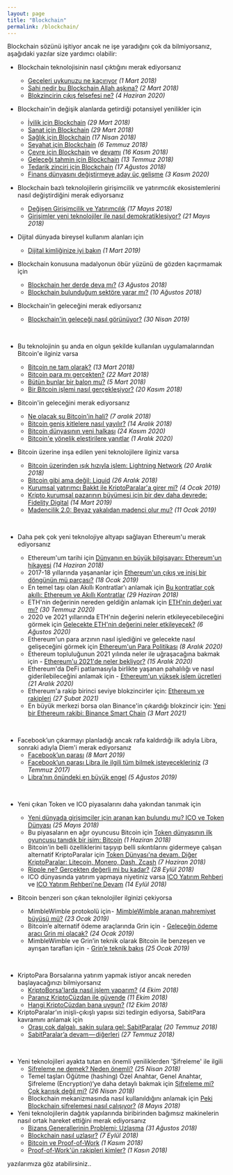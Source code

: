 ```yaml
---
layout: page
title: "Blockchain"
permalink: /blockchain/
---
```



Blockchain sözünü işitiyor ancak ne işe yaradığını çok da bilmiyorsanız, aşağıdaki yazılar size yardımcı olabilir: 

- Blockchain teknolojisinin nasıl çıktığını merak ediyorsanız
  - [Geceleri uykunuzu ne kaçırıyor](/genel/2018/03/01/Geceleri-uykunuzu-ne-kaciriyor.html) *(1 Mart 2018)*
  - [Sahi nedir bu Blockchain Allah aşkına?](/genel/2018/03/02/Sahi-nedir-bu-blockchain-allah-askina.html) *(2 Mart 2018)*
  - [Blokzincirin çıkış felsefesi ne?](/genel/2020/06/04/blokzincirin-felsefesi-ne.html) *(4 Haziran 2020)*
- Blockchain'in değişik alanlarda getirdiği potansiyel yenilikler için
  - [İyilik için Blockchain](/genel/2018/03/29/Iyilik-icin-blockchain.html) *(29 Mart 2018)*
  - [Sanat için Blockchain](/genel/2018/03/29/Iyilik-icin-blockchain.html) *(29 Mart 2018)*
  - [Sağlık için Blockchain](/genel/2018/04/17/saglik-icin-blockchain.html) *(17 Nisan 2018)*
  - [Seyahat için Blockchain](/genel/2018/07/06/seyahat-icin-blockchain.html) *(6 Temmuz 2018)*
  - [Çevre için Blockchain](/genel/2018/11/16/cevre-icin-blockhain.html) ve [devamı](/genel/2018/11/17/cevre-icin-blockchaine-devam.html) *(16 Kasım 2018)*
  - [Geleceği tahmin için Blockchain](/genel/2018/07/13/gelecegi-tahmin-icin-blockchain.html) *(13 Temmuz 2018)*
  - [Tedarik zinciri için Blockchain](/genel/2018/08/17/tedarik-zinciri-icin-blockchain.html) *(17 Ağustos 2018)*
  - [Finans dünyasını değiştirmeye aday üç gelişme](/genel/2020/11/03/Finans-dunyasini-degistirmeye-aday-uc-gelisme.html) *(3 Kasım 2020)*

- Blockchain bazlı teknolojilerin girişimcilik ve yatırımcılık ekosistemlerini nasıl değiştirdiğini merak ediyorsanız
  - [Değişen Girişimcilik ve Yatırımcılık](/genel/2018/05/17/degisen-girisimcilik-ve-yatirimcilik.html) *(17 Mayıs 2018)*
  - [Girişimler yeni teknolojiler ile nasıl demokratikleşiyor?](/genel/2018/05/21/girisimler-yeni-teknolijler-ile-nasil-demokratiklesiyor.html) *(21 Mayıs 2018)*
- Dijital dünyada bireysel kullanım alanları için 
  - [Dijital kimliğinize iyi bakın](/genel/2019/03/01/dijital-kimliginize-iyi-bakin.html) *(1 Mart 2019)*
- Blockchain konusuna madalyonun öbür yüzünü de gözden kaçırmamak için 
  - [Blockchain her derde deva mı?](/genel/2018/08/03/blockchain-her-derde-deva-mi.html) *(3 Ağustos 2018)*
  - [Blockchain bulunduğum sektöre yarar mı?](/genel/2018/08/10/Blockchain-bulundugum-sektore-yarar-mi.html) *(10 Ağustos 2018)*
- Blockchain'in geleceğini merak ediyorsanız
  - [Blockchain'in geleceği nasıl görünüyor?](/genel/2019/04/30/blockchain-in-gelecegi-nasil-gorunuyor.html) *(30 Nisan 2019)*
  
&nbsp;

- Bu teknolojinin şu anda en olgun şekilde kullanılan uygulamalarından Bitcoin'e ilginiz varsa
  - [Bitcoin ne tam olarak?](/genel/2018/03/13/Bitcoin-ne-tam-olarak.html) *(13 Mart 2018)*
  - [Bitcoin para mı gerçekten?](/genel/2018/03/22/Bitcoin-para-mi-gercekten.html) *(22 Mart 2018)*
  - [Bütün bunlar bir balon mu?](/genel/2018/03/05/Butun-bunlar-bir-balon-mu.html) *(5 Mart 2018)*
  - [Bir Bitcoin işlemi nasıl gerçekleşiyor?](/genel/2018/11/30/bitcoin-islemi-nasil-gerceklesiyor.html) *(20 Kasım 2018)*
- Bitcoin'in geleceğini merak ediyorsanız 
  - [Ne olacak şu Bitcoin'in hali?](/genel/2018/12/07/ne-olacak-su-bitcoinin-hali.html) *(7 aralık 2018)*
  - [Bitcoin geniş kitlelere nasıl yayılır?](/genel/2018/12/14/Bitcoin-genis-kitlelere-nasil-yayilir.html) *(14 Aralık 2018)*
  - [Bitcoin dünyasının yeni halkası](/genel/2020/11/24/bitcoin-dunyasinin-yeni-halkasi.html) *(24 Kasım 2020)*
  - [Bitcoin'e yönelik eleştirilere yanıtlar](/genel/2020/12/01/bitcoine-yonelik-elestirilere-yanitlar.html) *(1 Aralık 2020)*
- Bitcoin üzerine inşa edilen yeni teknolojilere ilginiz varsa 
  - [Bitcoin üzerinden ışık hızıyla işlem: Lightning Network](/genel/2018/12/20/bitcoin-uzerinde-isik-hiziyla-islem-Lightning-network.html) *(20 Aralık 2018)*
  - [Bitcoin gibi ama değil: Liquid](/genel/2018/12/26/Bitcoin-gibi-ama-degil-Liquid.html) *(26 Aralık 2018)*
  - [Kurumsal yatırımcı Bakkt ile KriptoParalar'a girer mi?](/genel/2019/01/04/kurumsal-yatirimci-bakkt-ile-kriptoparalara-girer-mi.html) *(4 Ocak 2019)*
  - [Kripto kurumsal pazarının büyümesi için bir dev daha devrede: Fidelity Digital](/genel/2019/03/14/kripto-kurumsal-yatirim-pazarinin-buyumesi-icin-bir-dev-daha-devrede-Fidelity-Digital.html) *(14 Mart 2019)*
  - [Madencilik 2.0: Beyaz yakalıdan madenci olur mu?](/genel/2019/01/11/madencilik-2-0-beyaz-yakalidan-madenci-olur-mu.html) *(11 Ocak 2019)*
  
  &nbsp;
- Daha pek çok yeni teknolojiye altyapı sağlayan Ethereum'u merak ediyorsanız
  - Ethereum'um tarihi için [Dünyanın en büyük bilgisayarı: Ethereum'un hikayesi](/genel/2018/06/14/dunyanin-en-buyuk-bilgisayari-ethereumun-hikayesi.html) *(14 Haziran 2018)*
  - 2017-18 yıllarında yaşananlar için [Ethereum'un çıkış ve inişi bir döngünün mü parçası?](/genel/2019/01/18/Ethereumun-cikis-ve-inisi-bir-dongunun-mu-parcasi.html) *(18 Ocak 2019)*
  - En temel taşı olan Akıllı Kontratlar'ı anlamak için [Bu kontratlar çok akıllı: Ethereum ve Akıllı Kontratlar](/genel/2018/06/29/bu-kontratlar-cok-akilli-ethereum-ve-akilli-kontratlar.html) *(29 Haziran 2018)*
  - ETH'nin değerinin nereden geldiğin anlamak için [ETH'nin değeri var mı?](/genel/2020/07/30/ETH-nin-degeri-var-mi.html) *(30 Temmuz 2020)*
  - 2020 ve 2021 yıllarında ETH'nin değerini nelerin etkileyecebileceğini görmek için [Gelecekte ETH'nin değerini neler etkileyecek?](/genel/2020/08/06/gelecekte-eth-nin-degerini-neler-etkileyecek.html) *(6 Ağustos 2020)*
  - Ethereum'un para arzının nasıl işlediğini ve gelecekte nasıl gelişeceğini görmek için [Ethereum'un Para Politikası](/genel/2020/12/08/Ethereumun-para-politikası.html) *(8 Aralık 2020)*
  - Ethereum topluluğunun 2021 yılında neler ile uğraşacağına bakmak için - [Ethereum'u 2021'de neler bekliyor?](/genel/2020/12/15/Ethereumu-2021-yilinda-neler-bekliyor.html) *(15 Aralık 2020)*
  - Ethereum'da DeFi patlamasıyla birlikte yaşanan pahalılığı ve nasıl giderilebileceğini anlamak için - [Ethereum'un yüksek islem ücretleri](/genel/2020/12/21/ETHnin-yuksek-islem-ucretleri.html) *(21 Aralık 2020)*
  - Ethereum'a rakip birinci seviye blokzincirler için: [Ethereum ve rakipleri](/genel/2021/02/27/Ethereum-ve-rakipleri.html) *(27 Şubat 2021)*
  - En büyük merkezi borsa olan Binance'in çıkardığı blokzincir için: [Yeni bir Ethereum rakibi: Binance Smart Chain](/genel/2021/03/03/yeni-bir-eth-rakibi-binance-smart-chain.html) *(3 Mart 2021)*

&nbsp;

- Facebook’un çıkarmayı planladığı ancak rafa kaldırdığı ilk adıyla Libra, sonraki adıyla Diem'i merak ediyorsanız
  - [Facebook’un parası](/genel/2019/03/08/Facebookun-parasi.html) *(8 Mart 2019)*
  - [Facebook’un parası Libra ile ilgili tüm bilmek isteyecekleriniz](/genel/2019/07/03/facebookun-parasi-libra-ile-ilgili-tum-bilmek-isteyecekleriniz.html) *(3 Temmuz 2017)*
  - [Libra’nın önündeki en büyük engel](/genel/2019/08/05/libranin-onundeki-en-buyuk-engel.html) *(5 Ağustos 2019)*
  
&nbsp;

- Yeni çıkan Token ve ICO piyasalarını daha yakından tanımak için
  - [Yeni dünyada girişimciler için aranan kan bulundu mu? ICO ve Token Dünyası](/genel/2018/05/25/ico-ve-token-dunyasi.html) *(25 Mayıs 2018)*
  - Bu piyasaların en ağır oyuncusu Bitcoin için [Token dünyasının ilk oyuncusu tanıdık bir isim: Bitcoin](/genel/2018/06/01/token-dunyasinin-ilk-oyuncusu-tanidik-bir-isim-bitcoin.html) *(1 Haziran 2018)*
  - Bitcoin'in belli özelliklerini taşıyıp belli sıkıntılarını gidermeye çalışan alternatif KriptoParalar için [Token Dünyası'na devam. Diğer KriptoParalar: Litecoin, Monero, Dash, Zcash](/genel/2018/06/07/token-dunyasina-devam-diger-kriptopalar-litecoin-monero-dash-zcash.html) *(7 Haziran 2018)*
  - [Ripple ne? Gerçekten değerli mi bu kadar?](/genel/2018/09/28/ripple-ne-gercekten-degerli-mi-bu-kadar.html) *(28 Eylül 2018)*
  - ICO dünyasında yatırım yapmaya niyetiniz varsa [ICO Yatırım Rehberi](/genel/2018/09/14/ico-yatirim-rehberi.html) ve [ICO Yatırım Rehberi'ne Devam](/genel/2018/09/21/ico-yatirim-rehberine-devam.html) *(14 Eylül 2018)*
  
- Bitcoin benzeri son çıkan teknolojiler ilginizi çekiyorsa
  - MimbleWimble protokolü için - [ MimbleWimble aranan mahremiyet büyüsü mü?](/genel/2019/01/23/miblewimble-aranan-mahremiyet-buyusu-mu.html) *(23 Ocak 2019)*
  - Bitcoin’e alternatif ödeme araçlarında Grin için  - [Geleceğin ödeme aracı Grin mi olacak?](/genel/2019/01/24/gelecegin-odeme-araci-grin-mi-olacak.html) *(24 Ocak 2019)*
  - MimbleWimble ve Grin’in teknik olarak Bitcoin ile benzeşen ve ayrışan tarafları için  - [Grin’e teknik bakış](/genel/2019/01/25/Grine-teknik-bakis.html) *(25 Ocak 2019)*

&nbsp;
  
- KriptoPara Borsalarına yatırım yapmak istiyor ancak nereden başlayacağınızı bilmiyorsanız 
  - [KriptoBorsa'larda nasıl işlem yaparım?](/genel/2018/10/04/kriptoborsalarda-nasil-islem-yaparim.html) *(4 Ekim 2018)*
  - [Paranız KriptoCüzdan ile güvende](/genel/2018/10/11/KriptoParaniz-KriptoCuzdan-ile-guvende.html) *(11 Ekim 2018)*
  - [Hangi KriptoCüzdan bana uygun?](/genel/2018/10/12/Hangi-KriptoCuzdan-bana-uygun.html) *(12 Ekim 2018)*
- KriptoParalar’ın inişli-çıkışlı yapısı sizi tedirgin ediyorsa, SabitPara kavramını anlamak için 
  - [Orası çok dalgalı, sakin sulara gel: SabitParalar](/genel/2018/07/20/Orasi-cok-dalgali-sakin-sulara-gel-sabitparalar.html) *(20 Temmuz 2018)*
  - [SabitParalar’a devam — diğerleri](/genel/2018/07/27/sabitparalara-devam-digerleri.html) *(27 Temmuz 2018)*

&nbsp;
- Yeni teknolojileri ayakta tutan en önemli yeniliklerden 'Şifreleme' ile ilgili
  - [Şifreleme ne demek? Neden önemli?](/genel/2018/04/25/sifreleme-ne-demek-neden-onemli.html) *(25 Nisan 2018)*
  - Temel taşları Öğütme (hashing) Özel Anahtar, Genel Anahtar, Şifreleme (Encryption)‘ye daha detaylı bakmak için [Şifreleme mi? Çok karışık değil mi?](/genel/2018/04/26/sifreleme-mi-cok-karisik-degil-mi.html) *(26 Nisan 2018)*
  - Blockchain mekanizmasında nasıl kullanıldığını anlamak için [Peki Blockchain şifrelemesi nasıl çalışıyor?](/genel/2018/05/08/Peki-Blockchain-sifrelemesi-nasil-calisiyor.html) *(8 Mayıs 2018)*
- Yeni teknolojilerin dağıtık yapılarında biribirinden bağımsız makinelerin nasıl ortak hareket ettiğini merak ediyorsanız
  - [Bizans Generallerinin Problemi: Uzlaşma](/genel/2018/08/31/bizans-generalinin-problemi-uzlasmak.html) *(31 Ağustos 2018)*
  - [Blockchain nasıl uzlaşır?](/genel/2018/09/07/Peki-blockchain-nasil-uzlasir.html) *(7 Eylül 2018)*
  - [Bitcoin ve Proof-of-Work](/genel/2018/11/01/Bitcoin-uzlasmasi-proof-of-work.html) *(1 Kasım 2018)*
  - [Proof-of-Work'ün rakipleri kimler?](/genel/2018/11/01/Proof-of-Workun-rakipleri-kimler.html) *(1 Kasın 2018)*

yazılarımıza göz atabilirsiniz.. 

